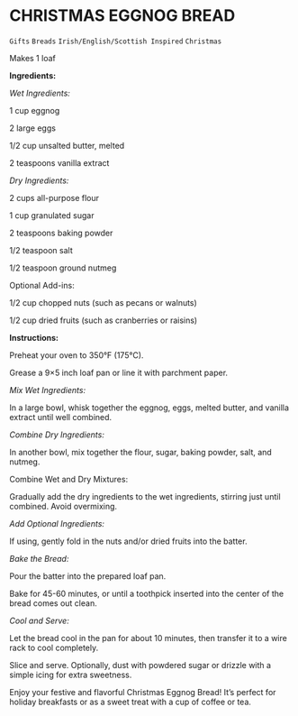 # CHRISTMAS EGGNOG BREAD

`Gifts` `Breads` `Irish/English/Scottish Inspired` `Christmas`

Makes 1 loaf

**Ingredients:**

_Wet Ingredients:_

1 cup eggnog

2 large eggs

1/2 cup unsalted butter, melted

2 teaspoons vanilla extract

_Dry Ingredients:_

2 cups all-purpose flour

1 cup granulated sugar

2 teaspoons baking powder

1/2 teaspoon salt

1/2 teaspoon ground nutmeg

Optional Add-ins:

1/2 cup chopped nuts (such as pecans or walnuts)

1/2 cup dried fruits (such as cranberries or raisins)

**Instructions:**

Preheat your oven to 350°F (175°C).

Grease a 9×5 inch loaf pan or line it with parchment paper.

_Mix Wet Ingredients:_

In a large bowl, whisk together the eggnog, eggs, melted butter, and vanilla extract until well combined.

_Combine Dry Ingredients:_

In another bowl, mix together the flour, sugar, baking powder, salt, and nutmeg.

Combine Wet and Dry Mixtures:

Gradually add the dry ingredients to the wet ingredients, stirring just until combined. Avoid overmixing.

_Add Optional Ingredients:_

If using, gently fold in the nuts and/or dried fruits into the batter.

_Bake the Bread:_

Pour the batter into the prepared loaf pan.

Bake for 45-60 minutes, or until a toothpick inserted into the center of the bread comes out clean.

_Cool and Serve:_

Let the bread cool in the pan for about 10 minutes, then transfer it to a wire rack to cool completely.

Slice and serve. Optionally, dust with powdered sugar or drizzle with a simple icing for extra sweetness.

Enjoy your festive and flavorful Christmas Eggnog Bread! It’s perfect for holiday breakfasts or as a sweet treat with a cup of coffee or tea.
